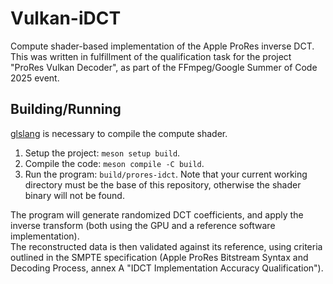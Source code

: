# Vulkan-iDCT

Compute shader-based implementation of the Apple ProRes inverse DCT.  
This was written in fulfillment of the qualification task for the project "ProRes Vulkan Decoder", as part of the FFmpeg/Google Summer of Code 2025 event.

## Building/Running

[glslang](https://github.com/KhronosGroup/glslang) is necessary to compile the compute shader.

1. Setup the project: `meson setup build`.
2. Compile the code: `meson compile -C build`.
3. Run the program: `build/prores-idct`. Note that your current working directory must be the base of this repository, otherwise the shader binary will not be found.

The program will generate randomized DCT coefficients, and apply the inverse transform (both using the GPU and a reference software implementation).  
The reconstructed data is then validated against its reference, using criteria outlined in the SMPTE specification (Apple ProRes Bitstream Syntax and Decoding Process, annex A "IDCT Implementation Accuracy Qualification").

